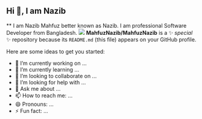 ## Hi 👋, I am Nazib

** I am Nazib Mahfuz better known as Nazib. I am professional Software Developer from Bangladesh.
![](https://komarev.com/ghpvc/?username=MahfuzNazib)
**MahfuzNazib/MahfuzNazib** is a ✨ _special_ ✨ repository because its `README.md` (this file) appears on your GitHub profile.

Here are some ideas to get you started:

- 🔭 I’m currently working on ...
- 🌱 I’m currently learning ...
- 👯 I’m looking to collaborate on ...
- 🤔 I’m looking for help with ...
- 💬 Ask me about ...
- 📫 How to reach me: ...
- 😄 Pronouns: ...
- ⚡ Fun fact: ...

